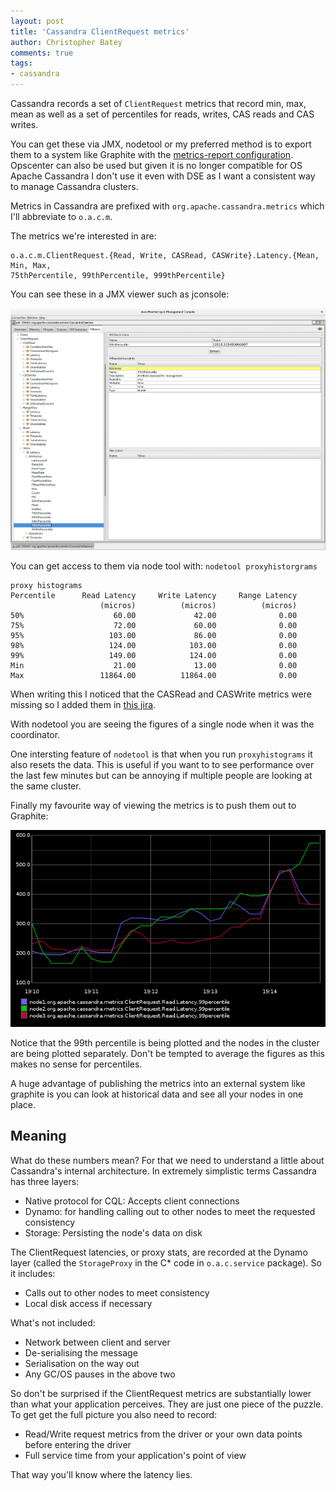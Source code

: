 ```yaml
---
layout: post
title: 'Cassandra ClientRequest metrics'
author: Christopher Batey
comments: true
tags:
- cassandra
---
```


Cassandra records a set of `ClientRequest` metrics that record min, max, mean as
well as a set of percentiles for reads, writes, CAS reads and CAS writes.

You can get these via JMX, nodetool or my preferred method is to export them to
a system like
Graphite with the [metrics-report
configuration](http://www.datastax.com/dev/blog/pluggable-metrics-reporting-in-cassandra-2-0-2). 
Opscenter can also be used but given it is no longer compatible for OS Apache
Cassandra I don't use it even with DSE as I 
want a consistent way to manage Cassandra clusters. 

Metrics in Cassandra are prefixed with
`org.apache.cassandra.metrics` which I'll abbreviate to `o.a.c.m`.

The metrics we're interested in are:

```
o.a.c.m.ClientRequest.{Read, Write, CASRead, CASWrite}.Latency.{Mean, Min, Max,
75thPercentile, 99thPercentile, 999thPercentile}
```

You can see these in a JMX viewer such as jconsole:

![JConsole Clinet Reqest Latenncy](/assets/cassandra_metrics/JconsoleClientRequestWriteLatency.png)

You can get access to them via node tool with: `nodetool proxyhistorgrams`

```
proxy histograms
Percentile      Read Latency     Write Latency     Range Latency
                    (micros)          (micros)          (micros)
50%                    60.00             42.00              0.00
75%                    72.00             60.00              0.00
95%                   103.00             86.00              0.00
98%                   124.00            103.00              0.00
99%                   149.00            124.00              0.00
Min                    21.00             13.00              0.00
Max                 11864.00          11864.00              0.00
```

When writing this I noticed that the CASRead and CASWrite metrics were missing
so I added them in [this
jira](https://issues.apache.org/jira/browse/CASSANDRA-11507).

With nodetool you are seeing the figures of a single node when it was the
coordinator.

One intersting feature of `nodetool` is that when you run `proxyhistograms` it
also resets the data. This is useful if you want to to see performance over the
last few minutes but can be annoying if multiple people are looking at the same
cluster. 

Finally my favourite way of viewing the metrics is to push them out to Graphite:

![ClientRequest Read Latency 99th](/assets/cassandra_metrics/ClientRequestReadLatency.png)

Notice that the 99th percentile is being plotted and the nodes in the cluster
are being plotted separately. Don't be tempted to average the figures as this
makes no sense for percentiles.

A huge advantage of publishing the metrics into an external system like graphite
is you can look at historical data and see all your nodes in one place.

## Meaning

What do these numbers mean? For that we need to understand a little about
Cassandra's internal architecture. In extremely simplistic terms Cassandra has
three layers: 

* Native protocol for CQL: Accepts client connections
* Dynamo: for handling calling out to other nodes to meet the requested consistency
* Storage: Persisting the node's data on disk

The ClientRequest latencies, or proxy stats, are recorded at the Dynamo layer
(called the `StorageProxy` in the C* code in `o.a.c.service` package). So it includes:

* Calls out to other nodes to meet consistency
* Local disk access if necessary

What's not included:

* Network between client and server
* De-serialising the message
* Serialisation on the way out
* Any GC/OS pauses in the above two

So don't be surprised if the ClientRequest metrics are substantially lower than
what your application perceives. They are just one piece of the puzzle. To get
get the full picture you also need to record:

* Read/Write request metrics from the driver or your own data points before entering the driver
* Full service time from your application's point of view 

That way you'll know where the latency lies.
